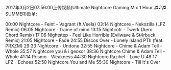 2017年3月2日07:56:00上传视频(Ultimate Nightcore Gaming Mix 1 Hour ♫♪♫ SUMMER)歌单:

00:00 Nightcore - Feint - Vagrant (ft.Veela)
03:14 Nightcore - Nekozilla (LFZ Remix)
06:05 Nightcore - frame of mind
13:15 Nightcotr - Twerk (Aero Chord Remix)
17:06 Nightstep - Feel Like Horrible (Evilwave & St4rbuck Remix)
21:05 Nightcore - Fade
24:55 Discos Over - Lonely Island PTII (feat. PRXZM)
29:33 Nightcore - Undone 
32:55 Nightcore - Chime & Adam Tell - Whole
35:57 Nightcore you & i geoxor
38:36 Nightcore Chime & Adam Tell - Whole
41:14 Prismo - Weakness
44:30 Nightcore Razihel - Love U
48:17 LFZ - Echoes
52:50 Nightcore You and Me
55:30 Nightcore - Till It's Over

